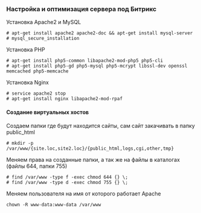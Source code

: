 ### Настройка и оптимизация сервера под Битрикс
Установка Apache2 и MySQL
```
# apt-get install apache2 apache2-doc && apt-get install mysql-server
# mysql_secure_installation
```
Установка PHP
```
# apt-get install php5-common libapache2-mod-php5 php5-cli
# apt-get install php5-gd php5-mysql php5-mcrypt libssl-dev openssl memcached php5-memcache
```
Установка Nginx
```
# service apache2 stop
# apt-get install nginx libapache2-mod-rpaf
```
#### Создание виртуальных хостов
Создаем папки где будут находится сайты, сам сайт закачивать в папку public_html
```
# mkdir -p /var/www/{site.loc,site2.loc}/{public_html,logs,cgi,other,tmp}
```
Меняем права на созданные папки, а так же на файлы в каталогах (файлы 644, папки 755)
```
# find /var/www -type f -exec chmod 644 {} \; 
# find /var/www -type d -exec chmod 755 {} \;
```
Меняем пользователя на имя от которого работает Apache
```
chown -R www-data:www-data /var/www
```